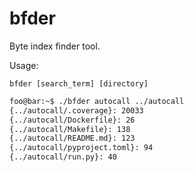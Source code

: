 # bfder

Byte index finder tool.

Usage:

```
bfder [search_term] [directory]
```

```sh
foo@bar:~$ ./bfder autocall ../autocall
{../autocall/.coverage}: 20033
{../autocall/Dockerfile}: 26
{../autocall/Makefile}: 138
{../autocall/README.md}: 123
{../autocall/pyproject.toml}: 94
{../autocall/run.py}: 40
```